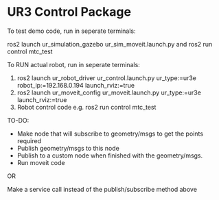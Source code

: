 # UR3 Control Package

To test demo code, run in seperate terminals:

ros2 launch ur_simulation_gazebo ur_sim_moveit.launch.py
and 
ros2 run control mtc_test

To RUN actual robot, run in seperate terminals:
1. ros2 launch ur_robot_driver ur_control.launch.py ur_type:=ur3e robot_ip:=192.168.0.194 launch_rviz:=true
2. ros2 launch ur_moveit_config ur_moveit.launch.py ur_type:=ur3e launch_rviz:=true
3. Robot control code e.g. ros2 run control mtc_test

TO-DO:
- Make node that will subscribe to geometry/msgs to get the points required
- Publish geometry/msgs to this node
- Publish to a custom node when finished with the geometry/msgs.
- Run moveit code

OR 

Make a service call instead of the publish/subscribe method above

